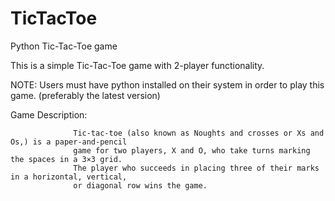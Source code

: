 # TicTacToe
Python Tic-Tac-Toe game

This is a simple Tic-Tac-Toe game with 2-player functionality.

NOTE: Users must have python installed on their system in order to play this game. 
      (preferably the latest version)
      
Game Description: 

                  Tic-tac-toe (also known as Noughts and crosses or Xs and Os,) is a paper-and-pencil 
                  game for two players, X and O, who take turns marking the spaces in a 3×3 grid. 
                  The player who succeeds in placing three of their marks in a horizontal, vertical, 
                  or diagonal row wins the game.

